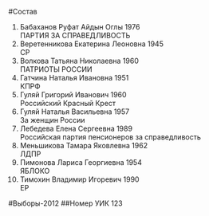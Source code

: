 #Состав
1. Бабаханов Руфат Айдын Оглы 1976   
    ПАРТИЯ ЗА СПРАВЕДЛИВОСТЬ
2. Веретенникова Екатерина Леоновна 1945   
    СР
3. Волкова Татьяна Николаевна 1960   
    ПАТРИОТЫ РОССИИ
4. Гатчина Наталья Ивановна 1951   
    КПРФ
5. Гуляй Григорий Иванович 1960   
    Российский Красный Крест
6. Гуляй Наталья Васильевна 1957   
    За женщин России
7. Лебедева Елена Сергеевна 1989   
    Российская партия пенсионеров за справедливость
8. Меньшикова Тамара Яковлевна 1962   
    ЛДПР
9. Пимонова Лариса Георгиевна 1954   
    ЯБЛОКО
10. Тимохин Владимир Игоревич 1990   
    ЕР

#Выборы-2012
##Номер УИК
123